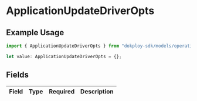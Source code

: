 # ApplicationUpdateDriverOpts

## Example Usage

```typescript
import { ApplicationUpdateDriverOpts } from "dokploy-sdk/models/operations";

let value: ApplicationUpdateDriverOpts = {};
```

## Fields

| Field       | Type        | Required    | Description |
| ----------- | ----------- | ----------- | ----------- |
